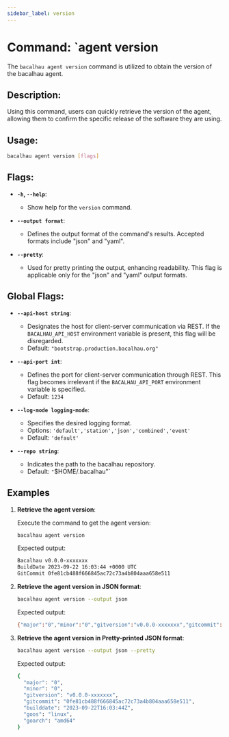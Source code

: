 ```yaml
---
sidebar_label: version
---
```

# Command: `agent version

The `bacalhau agent version` command is utilized to obtain the version of the bacalhau agent.

## Description:
Using this command, users can quickly retrieve the version of the agent, allowing them to confirm the specific release of the software they are using.

## Usage:
```bash
bacalhau agent version [flags]
```

## Flags:
- **`-h`, `--help`**:
  - Show help for the `version` command.

- **`--output format`**:
  - Defines the output format of the command's results. Accepted formats include "json" and "yaml".

- **`--pretty`**:
  - Used for pretty printing the output, enhancing readability. This flag is applicable only for the "json" and "yaml" output formats.

## Global Flags:

- **`--api-host string`**:
  - Designates the host for client-server communication via REST. If the `BACALHAU_API_HOST` environment variable is present, this flag will be disregarded.
  - Default: `"bootstrap.production.bacalhau.org"`

- **`--api-port int`**:
  - Defines the port for client-server communication through REST. This flag becomes irrelevant if the `BACALHAU_API_PORT` environment variable is specified.
  - Default: `1234`

- **`--log-mode logging-mode`**:
  - Specifies the desired logging format.
  - Options: `'default','station','json','combined','event'`
  - Default: `'default'`

- **`--repo string`**:
  - Indicates the path to the bacalhau repository.
  - Default: `"`$HOME/.bacalhau"`

## Examples

1. **Retrieve the agent version**:

   Execute the command to get the agent version:

   ```bash
   bacalhau agent version
   ```

   Expected output:

   ```bash
   Bacalhau v0.0.0-xxxxxxx
   BuildDate 2023-09-22 16:03:44 +0000 UTC
   GitCommit 0fe81cb488f666845ac72c73a4b804aaa658e511
   ```

2. **Retrieve the agent version in JSON format**:

   ```bash
   bacalhau agent version --output json
   ```

   Expected output:

   ```bash
   {"major":"0","minor":"0","gitversion":"v0.0.0-xxxxxxx","gitcommit":"0fe81cb488f666845ac72c73a4b804aaa658e511","builddate":"2023-09-22T16:03:44Z","goos":"linux","goarch":"amd64"}
   ```

3. **Retrieve the agent version in Pretty-printed JSON format**:

   ```bash
   bacalhau agent version --output json --pretty
   ```

   Expected output:

   ```bash
   {
     "major": "0",
     "minor": "0",
     "gitversion": "v0.0.0-xxxxxxx",
     "gitcommit": "0fe81cb488f666845ac72c73a4b804aaa658e511",
     "builddate": "2023-09-22T16:03:44Z",
     "goos": "linux",
     "goarch": "amd64"
   }
   ```